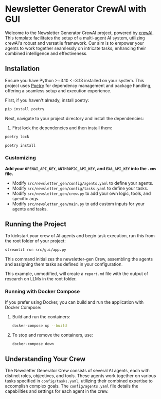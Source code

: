 # Newsletter Generator CrewAI with GUI

Welcome to the Newsletter Generator CrewAI project, powered by [crewAI](https://crewai.com). This template facilitates the setup of a multi-agent AI system, utilizing crewAI's robust and versatile framework. Our aim is to empower your agents to work together seamlessly on intricate tasks, enhancing their combined intelligence and effectiveness.

## Installation

Ensure you have Python >=3.10 <=3.13 installed on your system. This project uses [Poetry](https://python-poetry.org/) for dependency management and package handling, offering a seamless setup and execution experience.

First, if you haven't already, install poetry:

```bash
pip install poetry
```

Next, navigate to your project directory and install the dependencies:

1. First lock the dependencies and then install them:
```bash
poetry lock
```
```bash
poetry install
```

### Customizing

**Add your `OPENAI_API_KEY`, `ANTHROPIC_API_KEY`, and `EXA_API_KEY` into the `.env` file.**

- Modify `src/newsletter_gen/config/agents.yaml` to define your agents.
- Modify `src/newsletter_gen/config/tasks.yaml` to define your tasks.
- Modify `src/newsletter_gen/crew.py` to add your own logic, tools, and specific args.
- Modify `src/newsletter_gen/main.py` to add custom inputs for your agents and tasks.

## Running the Project

To kickstart your crew of AI agents and begin task execution, run this from the root folder of your project:

```bash
streamlit run src/gui/app.py
```

This command initializes the newsletter-gen Crew, assembling the agents and assigning them tasks as defined in your configuration.

This example, unmodified, will create a `report.md` file with the output of research on LLMs in the root folder.

### Running with Docker Compose

If you prefer using Docker, you can build and run the application with Docker Compose:

1. Build and run the containers:
    ```bash
    docker-compose up --build
    ```

2. To stop and remove the containers, use:
    ```bash
    docker-compose down
    ```

## Understanding Your Crew

The Newsletter Generator Crew consists of several AI agents, each with distinct roles, objectives, and tools. These agents work together on various tasks specified in `config/tasks.yaml`, utilizing their combined expertise to accomplish complex goals. The `config/agents.yaml` file details the capabilities and settings for each agent in the crew.
